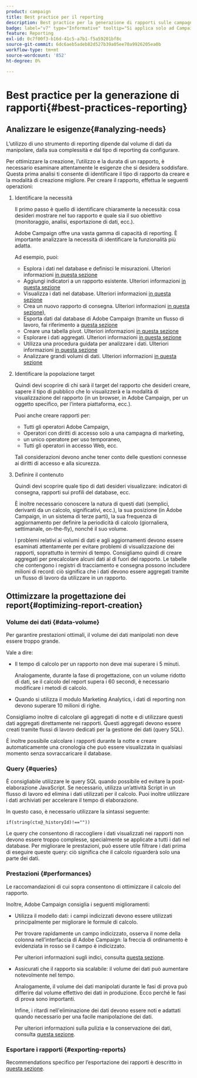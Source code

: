 ```yaml
---
product: campaign
title: Best practice per il reporting
description: Best practice per la generazione di rapporti sulle campagne
badge: label="v7" type="Informative" tooltip="Si applica solo ad Campaign Classic v7"
feature: Reporting
exl-id: 0c7f00f3-b16d-41c5-a7b1-f5a59201bf8c
source-git-commit: 6dc6aeb5adeb82d527b39a05ee70a9926205ea0b
workflow-type: tm+mt
source-wordcount: '852'
ht-degree: 0%

---
```


# Best practice per la generazione di rapporti{#best-practices-reporting}



## Analizzare le esigenze{#analyzing-needs}

L’utilizzo di uno strumento di reporting dipende dal volume di dati da manipolare, dalla sua complessità e dal tipo di reporting da configurare.

Per ottimizzare la creazione, l’utilizzo e la durata di un rapporto, è necessario esaminare attentamente le esigenze che si desidera soddisfare. Questa prima analisi ti consente di identificare il tipo di rapporto da creare e la modalità di creazione migliore. Per creare il rapporto, effettua le seguenti operazioni:

1. Identificare la necessità

   Il primo passo è quello di identificare chiaramente la necessità: cosa desideri mostrare nel tuo rapporto e quale sia il suo obiettivo (monitoraggio, analisi, esportazione di dati, ecc.).

   Adobe Campaign offre una vasta gamma di capacità di reporting. È importante analizzare la necessità di identificare la funzionalità più adatta.

   Ad esempio, puoi:

   * Esplora i dati nel database e definisci le misurazioni. Ulteriori informazioni [in questa sezione](../../reporting/using/ac-cubes.md)
   * Aggiungi indicatori a un rapporto esistente. Ulteriori informazioni [in questa sezione](../../reporting/using/about-reports-creation-in-campaign.md)
   * Visualizza i dati nel database. Ulteriori informazioni [in questa sezione](../../reporting/using/about-descriptive-analysis.md)
   * Crea un nuovo rapporto di consegna. Ulteriori informazioni [in questa sezione](../../reporting/using/about-reports-creation-in-campaign.md)),
   * Esporta dati dal database di Adobe Campaign (tramite un flusso di lavoro, fai riferimento a [questa sezione](../../workflow/using/about-workflows.md)
   * Creare una tabella pivot. Ulteriori informazioni [in questa sezione](../../reporting/using/creating-a-table.md#creating-a-breakdown-or-pivot-table)
   * Esplorare i dati aggregati. Ulteriori informazioni [in questa sezione](../../reporting/using/ac-cubes.md)
   * Utilizza una procedura guidata per analizzare i dati. Ulteriori informazioni [in questa sezione](../../reporting/using/about-descriptive-analysis.md)
   * Analizzare grandi volumi di dati. Ulteriori informazioni [in questa sezione](../../reporting/using/about-reports-creation-in-campaign.md)

1. Identificare la popolazione target

   Quindi devi scoprire di chi sarà il target del rapporto che desideri creare, sapere il tipo di pubblico che lo visualizzerà e la modalità di visualizzazione del rapporto (in un browser, in Adobe Campaign, per un oggetto specifico, per l’intera piattaforma, ecc.).

   Puoi anche creare rapporti per:

   * Tutti gli operatori Adobe Campaign,
   * Operatori con diritti di accesso solo a una campagna di marketing,
   * un unico operatore per uso temporaneo,
   * Tutti gli operatori in accesso Web, ecc.

   Tali considerazioni devono anche tener conto delle questioni connesse ai diritti di accesso e alla sicurezza.

1. Definire il contenuto

   Quindi devi scoprire quale tipo di dati desideri visualizzare: indicatori di consegna, rapporti sui profili del database, ecc.

   È inoltre necessario conoscere la natura di questi dati (semplici, derivanti da un calcolo, significativi, ecc.), la sua posizione (in Adobe Campaign, in un sistema di terze parti), la sua frequenza di aggiornamento per definire la periodicità di calcolo (giornaliera, settimanale, on-the-fly), nonché il suo volume.

   I problemi relativi ai volumi di dati e agli aggiornamenti devono essere esaminati attentamente per evitare problemi di visualizzazione dei rapporti, soprattutto in termini di tempo. Consigliamo quindi di creare aggregati per precalcolare alcuni dati al di fuori del rapporto. Le tabelle che contengono i registri di tracciamento e consegna possono includere milioni di record: ciò significa che i dati devono essere aggregati tramite un flusso di lavoro da utilizzare in un rapporto.

## Ottimizzare la progettazione dei report{#optimizing-report-creation}

### Volume dei dati {#data-volume}

Per garantire prestazioni ottimali, il volume dei dati manipolati non deve essere troppo grande.

Vale a dire:

* Il tempo di calcolo per un rapporto non deve mai superare i 5 minuti.

   Analogamente, durante la fase di progettazione, con un volume ridotto di dati, se il calcolo del report supera i 60 secondi, è necessario modificare i metodi di calcolo.

* Quando si utilizza il modulo Marketing Analytics, i dati di reporting non devono superare 10 milioni di righe.

Consigliamo inoltre di calcolare gli aggregati di notte e di utilizzare questi dati aggregati direttamente nei rapporti. Questi aggregati devono essere creati tramite flussi di lavoro dedicati per la gestione dei dati (query SQL).

È inoltre possibile calcolare i rapporti durante la notte e creare automaticamente una cronologia che può essere visualizzata in qualsiasi momento senza sovraccaricare il database.

### Query {#queries}

È consigliabile utilizzare le query SQL quando possibile ed evitare la post-elaborazione JavaScript. Se necessario, utilizza un’attività Script in un flusso di lavoro ed elimina i dati utilizzati per il calcolo. Puoi inoltre utilizzare i dati archiviati per accelerare il tempo di elaborazione.

In questo caso, è necessario utilizzare la sintassi seguente:

```
if(string(ctx@_historyId)!==""))
```

Le query che consentono di raccogliere i dati visualizzati nei rapporti non devono essere troppo complesse, specialmente se applicate a tutti i dati nel database. Per migliorare le prestazioni, può essere utile filtrare i dati prima di eseguire queste query: ciò significa che il calcolo riguarderà solo una parte dei dati.

### Prestazioni {#performances}

Le raccomandazioni di cui sopra consentono di ottimizzare il calcolo del rapporto.

Inoltre, Adobe Campaign consiglia i seguenti miglioramenti:

* Utilizza il modello dati: i campi indicizzati devono essere utilizzati principalmente per migliorare le formule di calcolo.

   Per trovare rapidamente un campo indicizzato, osserva il nome della colonna nell’interfaccia di Adobe Campaign: la freccia di ordinamento è evidenziata in rosso se il campo è indicizzato.

   Per ulteriori informazioni sugli indici, consulta [questa sezione](../../configuration/using/data-model-best-practices.md#indexes).

* Assicurati che il rapporto sia scalabile: il volume dei dati può aumentare notevolmente nel tempo.

   Analogamente, il volume dei dati manipolati durante le fasi di prova può differire dal volume effettivo dei dati in produzione. Ecco perché le fasi di prova sono importanti.

   Infine, i ritardi nell&#39;eliminazione dei dati devono essere noti e adattati quando necessario per una facile manipolazione dei dati.

   Per ulteriori informazioni sulla pulizia e la conservazione dei dati, consulta [questa sezione](../../configuration/using/data-model-best-practices.md#data-retention).

### Esportare i rapporti {#exporting-reports}

Recommendations specifico per l’esportazione dei rapporti è descritto in [questa sezione](../../reporting/using/actions-on-reports.md#exporting-a-report).
